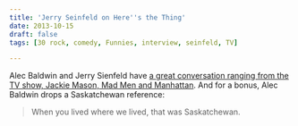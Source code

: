 ```yaml
---
title: 'Jerry Seinfeld on Here''s the Thing'
date: 2013-10-15
draft: false
tags: [30 rock, comedy, Funnies, interview, seinfeld, TV]

---
```


Alec Baldwin and Jerry Sienfeld have [a great conversation ranging from the TV show, Jackie Mason, Mad Men and Manhattan](http://www.wnyc.org/story/jerry-seinfeld/). And for a bonus, Alec Baldwin drops a Saskatchewan reference:

> When you lived where we lived, that was Saskatchewan.